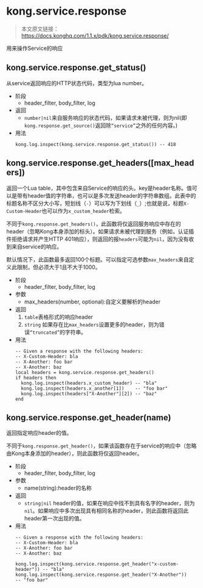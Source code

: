 # kong.service.response

> 本文原文链接：https://docs.konghq.com/1.1.x/pdk/kong.service.response/

用来操作Service的响应

## kong.service.response.get_status()

从service返回响应的HTTP状态代码，类型为lua number。

- 阶段
	- header_filter, body_filter, log
- 返回
	- `number|nil`来自服务响应的状态代码，如果请求未被代理，则为nil(即`kong.response.get_source()`返回除`“service”`之外的任何内容。)
- 用法
	```
    kong.log.inspect(kong.service.response.get_status()) -- 418
    ```
    
## kong.service.response.get_headers([max_headers])

返回一个Lua table，其中包含来自Service的响应的头。key是header名称。值可以是带有header值的字符串，也可以是多次发送header的字符串数组。此表中的标题名称不区分大小写，短划线（`-`）可以写为下划线（`_`）;也就是说，标题`X-Custom-Header`也可以作为`x_custom_header`检索。

不同于`kong.response.get_headers()`，此函数将仅返回服务响应中存在的header（忽略Kong本身添加的标头）。如果请求未被代理到服务（例如，认证插件拒绝请求并产生HTTP 401响应），则返回的报`headers`可能为`nil`，因为没有收到来自service的响应。

默认情况下，此函数最多返回100个标题。可以指定可选参数`max_headers`来自定义此限制，但必须大于1且不大于1000。

- 阶段
	- header_filter, body_filter, log
- 参数
	- max_headers(number, optional):自定义要解析的header
- 返回
	1. `table`表格形式的响应header
	2. `string` 如果存在比`max_headers`设置更多的header，则为错误`“truncated”`的字符串。
- 用法
	```
    -- Given a response with the following headers:
    -- X-Custom-Header: bla
    -- X-Another: foo bar
    -- X-Another: baz
    local headers = kong.service.response.get_headers()
    if headers then
      kong.log.inspect(headers.x_custom_header) -- "bla"
      kong.log.inspect(headers.x_another[1])    -- "foo bar"
      kong.log.inspect(headers["X-Another"][2]) -- "baz"
    end
    ```

## kong.service.response.get_header(name)

返回指定响应header的值。

不同于`kong.response.get_header()`，如果该函数存在于service的响应中（忽略由Kong本身添加的header），则此函数将仅返回header。

- 阶段
	- header_filter, body_filter, log
- 参数
	- name(string):header的名称
- 返回
	- `string|nil` header的值，如果在响应中找不到具有名字的header，则为`nil`。如果响应中多次出现具有相同名称的header，则此函数将返回此header第一次出现的值。
- 用法
	```
    -- Given a response with the following headers:
    -- X-Custom-Header: bla
    -- X-Another: foo bar
    -- X-Another: baz

    kong.log.inspect(kong.service.response.get_header("x-custom-header")) -- "bla"
    kong.log.inspect(kong.service.response.get_header("X-Another"))       -- "foo bar"
    ```


